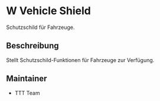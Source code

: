 # W Vehicle Shield

Schutzschild für Fahrzeuge.

## Beschreibung

Stellt Schutzschild-Funktionen für Fahrzeuge zur Verfügung.

## Maintainer

- TTT Team

